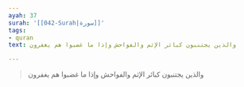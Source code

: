 ```yaml
---
ayah: 37
surah: '[[042-Surah|سورة]]'
tags:
- quran
text: والذين يجتنبون كبائر الإثم والفواحش وإذا ما غضبوا هم يغفرون

---
```

> والذين يجتنبون كبائر الإثم والفواحش وإذا ما غضبوا هم يغفرون
